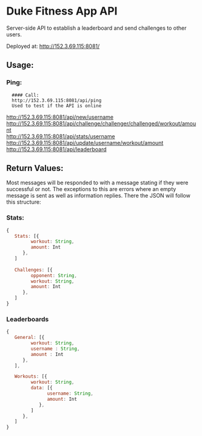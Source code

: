 # Duke Fitness App API
Server-side API to establish a leaderboard and send challenges to other users.

Deployed at: 
http://152.3.69.115:8081/

## Usage: 
   ### Ping:
      #### Call:
      http://152.3.69.115:8081/api/ping  
      Used to test if the API is online

http://152.3.69.115:8081/api/new/username   
http://152.3.69.115:8081/api/challenge/challenger/challenged/workout/amount  
http://152.3.69.115:8081/api/stats/username  
http://152.3.69.115:8081/api/update/username/workout/amount  
http://152.3.69.115:8081/api/leaderboard  
   
## Return Values:
Most messages will be responded to with a message stating if they were successful or not. The exceptions to this are errors where an empty message is sent as well as information replies. There the JSON will follow this structure:
### Stats:
```javascript
{  
   Stats: [{  
         workout: String,  
         amount: Int  
      },  
   ] 
   
   Challenges: [{  
         opponent: String,  
         workout: String,  
         amount: Int  
      },  
   ]  
}
```

### Leaderboards
```javascript
{
   General: [{
         workout: String, 
         username : String, 
         amount : Int
      },
   ],

   Workouts: [{
         workout: String, 
         data: [{
               username: String, 
               amount: Int
            },
         ]
      },
   ]
}
```
